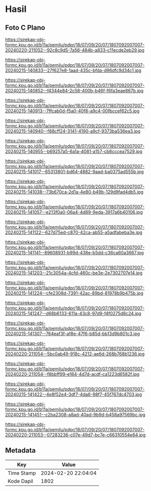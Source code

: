 # Hasil

## Foto C Plano

https://sirekap-obj-formc.kpu.go.id/b11a/pemilu/pdpr/18/07/09/20/07/1807092007007-20240220-211052--92c8c9d5-7a56-484b-a833-c11ecde2eb29.jpg

https://sirekap-obj-formc.kpu.go.id/b11a/pemilu/pdpr/18/07/09/20/07/1807092007007-20240215-140833--27f627e8-1aad-435c-bfda-d96dfc9d34c1.jpg

https://sirekap-obj-formc.kpu.go.id/b11a/pemilu/pdpr/18/07/09/20/07/1807092007007-20240215-140852--f4344e84-2c58-400b-b46f-f6fa3eae867b.jpg

https://sirekap-obj-formc.kpu.go.id/b11a/pemilu/pdpr/18/07/09/20/07/1807092007007-20240215-140913--7ffcab0d-f5a0-40f8-a9c4-00fbccef62c5.jpg

https://sirekap-obj-formc.kpu.go.id/b11a/pemilu/pdpr/18/07/09/20/07/1807092007007-20240215-140940--f88cff24-3141-4190-a9cf-9373ba536ea3.jpg

https://sirekap-obj-formc.kpu.go.id/b11a/pemilu/pdpr/18/07/09/20/07/1807092007007-20240215-140955--b69257a5-6a1a-4081-a157-cb8cccea7529.jpg

https://sirekap-obj-formc.kpu.go.id/b11a/pemilu/pdpr/18/07/09/20/07/1807092007007-20240215-141017--65313801-bd64-4882-9aad-ba0375ad555b.jpg

https://sirekap-obj-formc.kpu.go.id/b11a/pemilu/pdpr/18/07/09/20/07/1807092007007-20240215-141038--73b670ca-2d1a-4e80-b49b-129d9fad4db5.jpg

https://sirekap-obj-formc.kpu.go.id/b11a/pemilu/pdpr/18/07/09/20/07/1807092007007-20240215-141057--e213f0a0-06a4-4d89-9eda-3917a6b40106.jpg

https://sirekap-obj-formc.kpu.go.id/b11a/pemilu/pdpr/18/07/09/20/07/1807092007007-20240215-141122--627d75ed-c870-42ca-ab55-a5adfabeba3e.jpg

https://sirekap-obj-formc.kpu.go.id/b11a/pemilu/pdpr/18/07/09/20/07/1807092007007-20240215-141141--89608931-b99d-438e-b5dd-c36ca60a3667.jpg

https://sirekap-obj-formc.kpu.go.id/b11a/pemilu/pdpr/18/07/09/20/07/1807092007007-20240215-141203--21c3054a-4cfd-460c-be3e-2e7302707e14.jpg

https://sirekap-obj-formc.kpu.go.id/b11a/pemilu/pdpr/18/07/09/20/07/1807092007007-20240215-141224--cfe2308d-7391-42ac-89bd-81978b9b475b.jpg

https://sirekap-obj-formc.kpu.go.id/b11a/pemilu/pdpr/18/07/09/20/07/1807092007007-20240215-141247--d68b6133-611a-43c8-97d9-f4f0275d8c24.jpg

https://sirekap-obj-formc.kpu.go.id/b11a/pemilu/pdpr/18/07/09/20/07/1807092007007-20240215-141307--764eaf3f-af8e-47f6-b85d-bb13d9b801c3.jpg

https://sirekap-obj-formc.kpu.go.id/b11a/pemilu/pdpr/18/07/09/20/07/1807092007007-20240220-211054--5bc0ab49-918c-4212-ae6d-268b768b1236.jpg

https://sirekap-obj-formc.kpu.go.id/b11a/pemilu/pdpr/18/07/09/20/07/1807092007007-20240220-211054--f8bbff99-e164-4d7d-acdf-ca1223d6582f.jpg

https://sirekap-obj-formc.kpu.go.id/b11a/pemilu/pdpr/18/07/09/20/07/1807092007007-20240215-141422--4e8f52e4-3df7-4da6-98f7-45f767dc4703.jpg

https://sirekap-obj-formc.kpu.go.id/b11a/pemilu/pdpr/18/07/09/20/07/1807092007007-20240215-141451--c2ba2308-a8ad-40ad-9b9d-b458a97569bc.jpg

https://sirekap-obj-formc.kpu.go.id/b11a/pemilu/pdpr/18/07/09/20/07/1807092007007-20240220-211053--07283236-c07e-49d7-bc7e-c66310554e64.jpg


## Metadata

| Key        | Value               |
| ---------- | ------------------- |
| Time Stamp | 2024-02-20 22:04:04 |
| Kode Dapil | 1802                |



